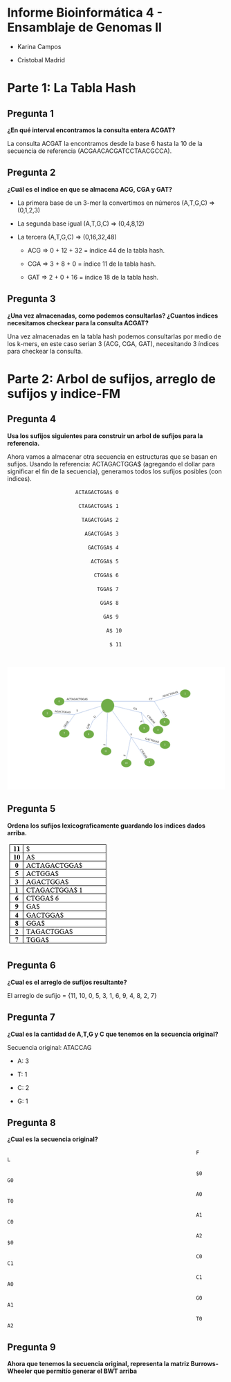 Informe Bioinformática 4 - Ensamblaje de Genomas II
====

* Karina Campos

* Cristobal Madrid

Parte 1: La Tabla Hash
=====

## Pregunta 1

**¿En qué interval encontramos la consulta entera ACGAT?**

La consulta ACGAT la encontramos desde la base 6 hasta la 10 de la secuencia de referencia (ACGAACACGATCCTAACGCCA).

## Pregunta 2

**¿Cuál es el indice en que se almacena ACG, CGA y GAT?**

* La primera base de un 3-mer la convertimos en números (A,T,G,C) => (0,1,2,3)

* La segunda base igual (A,T,G,C) => (0,4,8,12)

* La tercera (A,T,G,C) => (0,16,32,48)

  * ACG => 0 + 12 + 32 = índice 44 de la tabla hash. 
  
  * CGA => 3 + 8 + 0 = índice 11 de la tabla hash.
  
  * GAT => 2 + 0 + 16 = índice 18 de la tabla hash. 


## Pregunta 3

**¿Una vez almacenadas, como podemos consultarlas? ¿Cuantos indices necesitamos checkear para la consulta ACGAT?**

Una vez almacenadas en la tabla hash podemos consultarlas por medio de los k-mers, en este caso serian 3 (ACG, CGA, GAT), necesitando 3 índices para checkear la consulta.

Parte 2: Arbol de sufijos, arreglo de sufijos y indice-FM
=====

## Pregunta 4

**Usa los sufijos siguientes para construir un arbol de sufijos para la referencia.**

Ahora vamos a almacenar otra secuencia en estructuras que se basan en sufijos.
Usando la referencia: ACTAGACTGGA$ (agregando el dollar para significar el fin de la secuencia), generamos todos los sufijos posibles (con indices).

                          ACTAGACTGGA$ 0
                          
                           CTAGACTGGA$ 1
                           
                            TAGACTGGA$ 2
                            
                             AGACTGGA$ 3
                             
                              GACTGGA$ 4
                              
                               ACTGGA$ 5
                               
                                CTGGA$ 6
                                
                                 TGGA$ 7
                                 
                                  GGA$ 8
                                  
                                   GA$ 9
                                   
                                    A$ 10
                                    
                                     $ 11

 

![arbol](https://raw.githubusercontent.com/CoderProgramerPro/bioinformatica/master/Informe%204/arbol.png)


## Pregunta 5

**Ordena los sufijos lexicograficamente guardando los indices dados arriba.**

![tabla](https://raw.githubusercontent.com/CoderProgramerPro/bioinformatica/master/Informe%204/tabla.png)

## Pregunta 6

**¿Cual es el arreglo de sufijos resultante?**

El arreglo de sufijo = {11, 10, 0, 5, 3, 1, 6, 9, 4, 8, 2, 7} 

## Pregunta 7

**¿Cual es la cantidad de A,T,G y C que tenemos en la secuencia original?**

Secuencia original: ATACCAG

* A: 3

* T: 1

* C: 2

* G: 1




## Pregunta 8

**¿Cual es la secuencia original?**

                                                                 F                L

                                                                 $0                G0 

                                                                 A0                T0

                                                                 A1                C0

                                                                 A2                $0

                                                                 C0                C1

                                                                 C1                A0

                                                                 G0                A1

                                                                 T0                A2


## Pregunta 9

**Ahora que tenemos la secuencia original, representa la matriz Burrows-Wheeler que permitío generar el BWT arriba**

